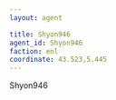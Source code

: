 ```yaml
---
layout: agent

title: Shyon946
agent_id: Shyon946
faction: enl
coordinate: 43.523,5.445
---
```


Shyon946
